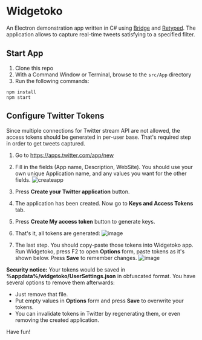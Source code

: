 # Widgetoko

An Electron demonstration app written in C# using [Bridge](http://bridge.net) and [Retyped](https://retyped.com).
The application allows to capture real-time tweets satisfying to a specified filter.

## Start App

1. Clone this repo
1. With a Command Window or Terminal, browse to the `src/App` directory
1. Run the following commands:
```
npm install
npm start
```

## Configure Twitter Tokens

Since multiple connections for Twitter stream API are not allowed, the access tokens should be generated in per-user base. That's required step in order to get tweets captured.

1. Go to https://apps.twitter.com/app/new

1. Fill in the fields (App name, Description, WebSite). You should use your own unique Application name, and any values you want for the other fields.
![createapp](https://user-images.githubusercontent.com/16582701/31498170-f81c2672-af69-11e7-8444-013fd96dfa62.png)

1. Press **Create your Twitter application** button.

1. The application has been created. Now go to **Keys and Access Tokens** tab.

1. Press **Create My access token** button to generate keys.

1. That's it, all tokens are generated:
![image](https://user-images.githubusercontent.com/16582701/31500006-fde8f8be-af6e-11e7-8765-e360ed843869.png)

1. The last step. You should copy-paste those tokens into Widgetoko app. Run Widgetoko, press F2 to open **Options** form, paste tokens as it's shown below. Press **Save** to remember changes.
![image](https://user-images.githubusercontent.com/16582701/31500161-64c1e3fc-af6f-11e7-8972-4747069e87d2.png)

**Security notice:**
Your tokens would be saved in **%appdata%/widgetoko/UserSettings.json** in obfuscated format. You have several options to remove them afterwards:
- Just remove that file.
- Put empty values in **Options** form and press **Save** to overwrite your tokens.
- You can invalidate tokens in Twitter by regenerating them, or even removing the created application.

Have fun!
